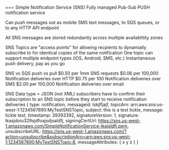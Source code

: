 === Simple Notification Service (SNS)
Fully managed Pub-Sub PUSH notification service

Can push messages out as mobile SMS text messages, to SQS queues, or to any HTTP API endpoint

All SNS messages are stored redundantly across multiple availablitity zones

SNS Topics are "access points" for allowing recpients to dynamially subscribe to for identical copies of the same notification
One topic can support mutliple endpoint types (iOS, Android, SMS, etc.)
Instantaneous push delivery, pay as you go

SNS vs SQS
push vs pull
$0.50 per 1mm SNS requests
$0.06 per 100,000 Notification deliveries over HTTP
$0.75 per 100 Notification deliveries over SMS
$2.00 per 100,000 Notification deliveries over email

SNS Data type = JSON (not XML)
subscribers have to confirm their subscription to an SNS topic before they start to receive notification deliveries
{
	type: notification,
	messageid: lskjlfjajf,
	topicArn: arn:aws:sns:us-west-1:1234567890:MyTestSNSTopic,
	subject: this is a test tickle,
	message: tickle test,
	timestamp: 39393392,
	signatureVersion: 1,
	signature: lkasjdoiu329sjdfoajsdjsaldfj,
	signingCertUrl: https://sns.us-west-1.amazonaws.com/SimpleNotificationService-lkajsldfj.pem,
	unsubscribeURL: https://sns.us-west-1.amazonaws.com/?action=unsubscribe&subscriptionArn=arn:aws:sns:us-west-1:1234567890:MyTestSNSTopic:8,
	messageAttributes: {
		x
		y
		z
	}
}


